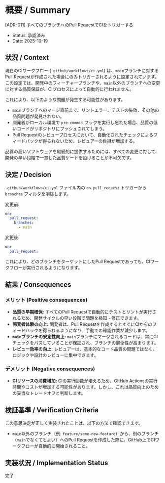 # 概要 / Summary
[ADR-011] すべてのブランチへのPull RequestでCIをトリガーする

- Status: 承認済み
- Date: 2025-10-19

## 状況 / Context

現在のCIワークフロー (`.github/workflows/ci.yml`) は、`main`ブランチに対するPull Requestが作成された場合にのみトリガーされるように設定されています。この設定では、開発中のフィーチャーブランチや、`main`以外のブランチへの変更に対する品質保証が、CIプロセスによって自動的に行われません。

これにより、以下のような問題が発生する可能性があります。

-   `main`ブランチへのマージ直前まで、リントエラー、テストの失敗、その他の品質問題が発見されない。
-   開発者がローカル環境で `pre-commit` フックを実行し忘れた場合、品質の低いコードがリポジトリにプッシュされてしまう。
-   Pull Requestのレビュープロセスにおいて、自動化されたチェックによるフィードバックが得られないため、レビュアーの負担が増加する。

品質の高いソフトウェアを継続的に提供するためには、すべての変更に対して、開発の早い段階で一貫した品質ゲートを設けることが不可欠です。 

## 決定 / Decision

`.github/workflows/ci.yml` ファイル内の `on.pull_request` トリガーから `branches` フィルタを削除します。

変更前:
```yaml
on:
  pull_request:
    branches:
      - main
```

変更後:
```yaml
on:
  pull_request:
```

これにより、どのブランチをターゲットにしたPull Requestであっても、CIワークフローが実行されるようになります。

## 結果 / Consequences

### メリット (Positive consequences)

-   **品質の早期確保:** すべてのPull Requestで自動的にテストとリントが実行されるため、開発サイクルの早い段階で問題を検知・修正できます。
-   **開発者体験の向上:** 開発者は、Pull Requestを作成するとすぐにCIからのフィードバックを得られるようになり、手動での確認作業が減少します。
-   **`main`ブランチの安定性向上:** `main`ブランチにマージされるコードは、常にCIチェックをパスしていることが保証され、ブランチの健全性が高まります。
-   **レビュー効率の向上:** レビュアーは、基本的なコード品質の問題ではなく、ロジックや設計のレビューに集中できます。

### デメリット (Negative consequences)

-   **CIリソースの消費増加:** CIの実行回数が増えるため、GitHub Actionsの実行時間やコストが増加する可能性があります。しかし、これは品質向上のための妥当なトレードオフと判断します。

## 検証基準 / Verification Criteria

この意思決定が正しく実装されたことは、以下の方法で確認できます。

-   `main`以外のブランチ（例: `feature/some-new-feature`）から、別のブランチ（`main`でなくてもよい）へのPull Requestを作成した際に、GitHub上でCIワークフローが自動的に開始されること。

## 実装状況 / Implementation Status
完了